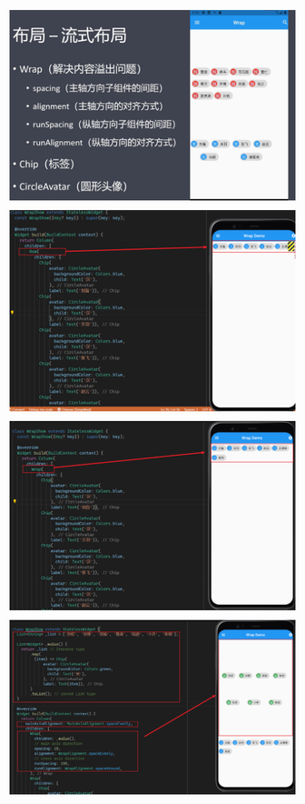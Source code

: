 ![image-20210813125844564](basic-widget-wrap.assets/image-20210813125844564.png)













<img src="basic-widget-wrap.assets/image-20210813121001853.png" alt="image-20210813121001853"  />













![image-20210813121133594](basic-widget-wrap.assets/image-20210813121133594.png)











![image-20210813125650260](basic-widget-wrap.assets/image-20210813125650260.png)